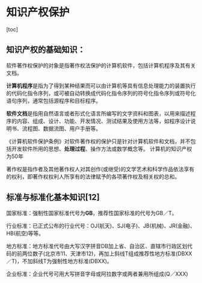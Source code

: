 # 知识产权保护

[toc]

## 知识产权的基础知识：

软件著作权保护的对象是指著作权法保护的计算机软件，包括计算机程序及其有关文档。

**计算机程序**是指为了得到某种结果而可以由计算机等具有信息处理能力的装置执行的代码化指令序列，或可被自动转换成代码化指令序列的符号化指令序列或符号化语句序列，通常包括源程序和目标程序。

**软件文档**是指用自然语言或者形式化语言所编写的文字资料和图表，以用来描述程序的内容、组成、设计、功能、开发情况、测试结果及使用方法等，如程序设计说明书、流程图、数据流图、用户手册等。

《计算机软件保护条例》对软件著作权的保护只是针对计算机软件和文档，并不包括开发软件所用的思想、**处理过程**、操作方法或数学概念等。
计算机的知识产权为50年


著作权是指作者及其他著作权人对其创作(或继受)的文学艺术和科学作品依法享有的权利，即著作权权利人所享有的法律赋予的各项著作权及相关权的总和。

 

## 标准与标准化基本知识[12]

国家标准：强制性国家标准代号为**GB**，推荐性国家标准的代号为GB／T。

行业标准：已正式公布的行业代号：OJ(航天)、SJ(电子)、JB(机械)、JR(金融)、HB(航空)等等。

地方标准：地方标准代号由大写汉字拼音DB加上省、自治区、直辖市行政区划代码的前两位数子(北京市11、天津市12)，再加上斜线T组成推荐性地方标准(DBXX／T)，不加斜线T为强制性地方标准(DBXX)。

企业标准：企业代号可用大写拼音字母或阿拉数字或两者兼用所组成(Q／XXX)

 